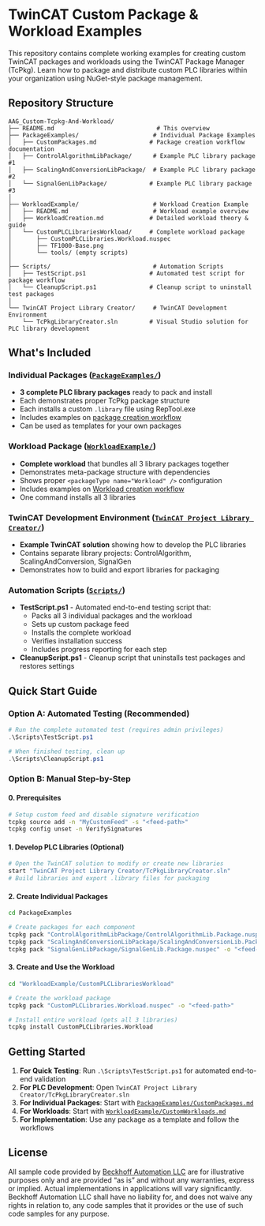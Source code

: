 # TwinCAT Custom Package & Workload Examples

This repository contains complete working examples for creating custom TwinCAT packages and workloads using the TwinCAT Package Manager (TcPkg). Learn how to package and distribute custom PLC libraries within your organization using NuGet-style package management.

## Repository Structure

```
AAG_Custom-Tcpkg-And-Workload/
├── README.md                             # This overview
├── PackageExamples/                     # Individual Package Examples
│   ├── CustomPackages.md               # Package creation workflow documentation
│   ├── ControlAlgorithmLibPackage/      # Example PLC library package #1
│   ├── ScalingAndConversionLibPackage/  # Example PLC library package #2
│   └── SignalGenLibPackage/            # Example PLC library package #3
│
├── WorkloadExample/                     # Workload Creation Example
│   ├── README.md                        # Workload example overview
│   ├── WorkloadCreation.md             # Detailed workload theory & guide
│   └── CustomPLCLibrariesWorkload/     # Complete workload package
│       ├── CustomPLCLibraries.Workload.nuspec
│       ├── TF1000-Base.png
│       └── tools/ (empty scripts)
│
├── Scripts/                             # Automation Scripts
│   ├── TestScript.ps1                  # Automated test script for package workflow
│   └── CleanupScript.ps1               # Cleanup script to uninstall test packages
│
└── TwinCAT Project Library Creator/     # TwinCAT Development Environment
    └── TcPkgLibraryCreator.sln         # Visual Studio solution for PLC library development
```

## What's Included

### Individual Packages ([`PackageExamples/`](PackageExamples/))
- **3 complete PLC library packages** ready to pack and install
- Each demonstrates proper TcPkg package structure
- Each installs a custom `.library` file using RepTool.exe
- Includes examples on [package creation workflow](PackageExamples/CustomPackages.md)
- Can be used as templates for your own packages

### Workload Package ([`WorkloadExample/`](WorkloadExample/))
- **Complete workload** that bundles all 3 library packages together
- Demonstrates meta-package structure with dependencies
- Shows proper `<packageType name="Workload" />` configuration
- Includes examples on [Workload creation workflow ](WorkloadExample/CustomWorkloads.md/)
- One command installs all 3 libraries

### TwinCAT Development Environment ([`TwinCAT Project Library Creator/`](TwinCAT%20Project%20Library%20Creator/))
- **Example TwinCAT solution** showing how to develop the PLC libraries
- Contains separate library projects: ControlAlgorithm, ScalingAndConversion, SignalGen
- Demonstrates how to build and export libraries for packaging

### Automation Scripts ([`Scripts/`](Scripts/))
- **TestScript.ps1** - Automated end-to-end testing script that:
  - Packs all 3 individual packages and the workload
  - Sets up custom package feed
  - Installs the complete workload
  - Verifies installation success
  - Includes progress reporting for each step
- **CleanupScript.ps1** - Cleanup script that uninstalls test packages and restores settings

## Quick Start Guide

### Option A: Automated Testing (Recommended)
```powershell
# Run the complete automated test (requires admin privileges)
.\Scripts\TestScript.ps1

# When finished testing, clean up
.\Scripts\CleanupScript.ps1
```

### Option B: Manual Step-by-Step

#### 0. Prerequisites
```bash
# Setup custom feed and disable signature verification
tcpkg source add -n "MyCustomFeed" -s "<feed-path>"
tcpkg config unset -n VerifySignatures
```

#### 1. Develop PLC Libraries (Optional)
```bash
# Open the TwinCAT solution to modify or create new libraries
start "TwinCAT Project Library Creator/TcPkgLibraryCreator.sln"
# Build libraries and export .library files for packaging
```

#### 2. Create Individual Packages
```bash
cd PackageExamples

# Create packages for each component
tcpkg pack "ControlAlgorithmLibPackage/ControlAlgorithmLib.Package.nuspec" -o "<feed-path>"
tcpkg pack "ScalingAndConversionLibPackage/ScalingAndConversionLib.Package.nuspec" -o "<feed-path>"
tcpkg pack "SignalGenLibPackage/SignalGenLib.Package.nuspec" -o "<feed-path>"
```

#### 3. Create and Use the Workload
```bash
cd "WorkloadExample/CustomPLCLibrariesWorkload"

# Create the workload package
tcpkg pack "CustomPLCLibraries.Workload.nuspec" -o "<feed-path>"

# Install entire workload (gets all 3 libraries)
tcpkg install CustomPLCLibraries.Workload
```

## Getting Started

1. **For Quick Testing**: Run `.\Scripts\TestScript.ps1` for automated end-to-end validation
2. **For PLC Development**: Open `TwinCAT Project Library Creator/TcPkgLibraryCreator.sln`
3. **For Individual Packages**: Start with [`PackageExamples/CustomPackages.md`](PackageExamples/CustomPackages.md)
4. **For Workloads**: Start with [`WorkloadExample/CustomWorkloads.md`](WorkloadExample/CustomWorkloads.md)
5. **For Implementation**: Use any package as a template and follow the workflows


## License

All sample code provided by [Beckhoff Automation LLC](https://www.beckhoff.com/en-us/) are for illustrative purposes only and are provided “as is” and without any warranties, express or implied. Actual implementations in applications will vary significantly. Beckhoff Automation LLC shall have no liability for, and does not waive any rights in relation to, any code samples that it provides or the use of such code samples for any purpose.
